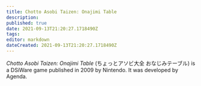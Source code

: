 ```yaml
---
title: Chotto Asobi Taizen: Onajimi Table
description: 
published: true
date: 2021-09-13T21:20:27.1718490Z 
tags: 
editor: markdown
dateCreated: 2021-09-13T21:20:27.1718490Z
---
```

_Chotto Asobi Taizen: Onajimi Table_ (<span lang='ja'>ちょっとアソビ大全 おなじみテーブル</span>) is a DSiWare game published in 2009 by Nintendo.
It was developed by Agenda.
